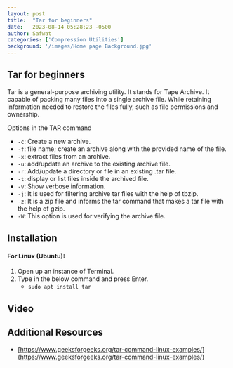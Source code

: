 ```yaml
---
layout: post
title:  "Tar for beginners"
date:   2023-08-14 05:28:23 -0500
author: Safwat
categories: ['Compression Utilities']
background: '/images/Home page Background.jpg'
---
```

## Tar for beginners

Tar is a general-purpose archiving utility. It stands for Tape Archive. It capable of packing many files into a single archive file. While retaining information needed to restore the files fully, such as file permissions and ownership.

Options in the TAR command
- `-c`: Create a new archive.
- `-f`: file name; create an archive along with the provided name of the file.
- `-x`: extract files from an archive.
- `-u`: add/update an archive to the existing archive file.
- `-r`: Add/update a directory or file in an existing .tar file.
- `-t`: display or list files inside the archived file.
- `-v`: Show verbose information.
- `-j`: It is used for filtering archive tar files with the help of tbzip.
- `-z`: It is a zip file and informs the tar command that makes a tar file with the help of gzip.
- `-W`: This option is used for verifying the archive file.

## Installation
#### For Linux (Ubuntu):
1. Open up an instance of Terminal.
2. Type in the below command and press Enter.
    - `sudo apt install tar`

## Video

## Additional Resources
- [https://www.geeksforgeeks.org/tar-command-linux-examples/](https://www.geeksforgeeks.org/tar-command-linux-examples/)




	

